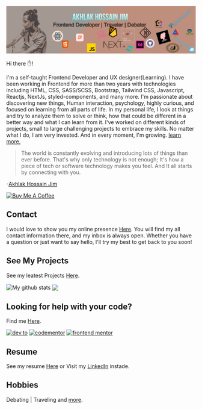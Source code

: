 ![Jim Cover Image](./jim.png)

Hi there ✋!

I'm a self-taught Frontend Developer and UX designer(Learning). I have been working in Frontend for more than two years with technologies including HTML, CSS, SASS/SCSS, Bootstrap, Tailwind CSS, Javascript, Reactjs, NextJs, styled-components, and many more. I'm passionate about discovering new things, Human interaction, psychology, highly curious, and focused on learning from all parts of life. In my personal life, I look at things and try to analyze them to solve or think, how that could be different in a better way and what I can learn from it. I've worked on different kinds of projects, small to large challenging projects to embrace my skills. No matter what I do, I am very invested. And in every moment, I'm growing. [learn more.](https://ah-jim-seed.web.app/about/)


>The world is constantly evolving and introducing lots of things than ever before. That's why only technology is not enough; It's how a piece of tech or software technology makes you feel. And It all starts by connecting with you.

-[Akhlak Hossain Jim](https://ah-jim-seed.web.app/)

<a href="https://www.buymeacoffee.com/ahjim" target="_blank"><img src="https://cdn.buymeacoffee.com/buttons/v2/default-yellow.png" alt="Buy Me A Coffee" style="height: 60px !important;width: 217px !important;" ></a>

## Contact

I would love to show you my online presence [Here](http://ah-jim-seed.web.app).
You will find my all contact information there, and my inbox is always open. Whether you have a question or just want to say hello, I'll try my best to get back to you soon!

## See My Projects 

See my leatest Projects [Here](https://ah-jim-seed.web.app/).

<img align="center" src="https://github-readme-stats.vercel.app/api?username=akhlak-hossain-jim&show_icons=true&include_all_commits=true&theme=cobalt&hide_border=true" alt="My github stats" /> 
<img align="center" src="https://github-readme-stats.vercel.app/api/top-langs/?username=akhlak-hossain-jim&layout=compact&theme=cobalt&hide_border=true" />

## Looking for help with your code?
Find me [Here](https://www.linkedin.com/in/akhlakhossainjim/).

<a href="https://dev.to/akhlakhossainjim"><img src="https://img.shields.io/badge/DEV-to-black" alt="dev.to"></a>
<a href="https://www.codementor.io/@aklajim"><img src="https://img.shields.io/badge/Code%20Mentor-Jim-lightgrey" alt="codementor"></a>
<a href="https://www.frontendmentor.io/profile/Akhlak-Hossain-Jim"><img src="https://img.shields.io/badge/Frontend%20Mentor-Jim-white" alt="frontend mentor"></a>

## Resume

See my resume [Here](https://ah-jim-seed.web.app/pdf/resume.pdf)
or Visit my [LinkedIn](https://www.linkedin.com/in/akhlakhossainjim/) instade.

## Hobbies

Debating | Traveling and [more](https://ah-jim-seed.web.app/what-else/).
